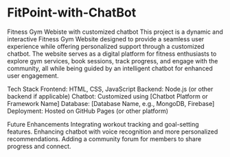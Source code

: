 # FitPoint-with-ChatBot
Fitness Gym Webiste with customized chatbot 
This project is a dynamic and interactive Fitness Gym Website designed to provide a seamless user experience while offering personalized support through a customized chatbot. The website serves as a digital platform for fitness enthusiasts to explore gym services, book sessions, track progress, and engage with the community, all while being guided by an intelligent chatbot for enhanced user engagement.

 Tech Stack
Frontend: HTML, CSS, JavaScript
Backend: Node.js (or other backend if applicable)
Chatbot: Customized using [Chatbot Platform or Framework Name]
Database: [Database Name, e.g., MongoDB, Firebase]
Deployment: Hosted on GitHub Pages (or other platform)

 Future Enhancements
Integrating workout tracking and goal-setting features.
Enhancing chatbot with voice recognition and more personalized recommendations.
Adding a community forum for members to share progress and connect.
